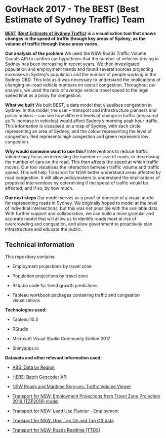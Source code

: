 # GovHack 2017 - The BEST (Best Estimate of Sydney Traffic) Team

**[BEST](https://sluk.shinyapps.io/BEST/) ([Best Estimate of Sydney Traffic](https://youtu.be/SFyl_F7onxg)) is a visualisation tool that shows changes in the speed of traffic through key areas of Sydney, as the volume of traffic through those areas varies.** 

**Our analysis of the problem**
We used the NSW Roads Traffic Volume Counts API to confirm our hypothesis that the number of vehicles driving in Sydney has been increasing in recent years. We then investigated population and employment trends and found several sources projecting increases in Sydney’s population and the number of people working in the Sydney CBD. This told us it was necessary to understand the implications of changing on-road vehicle numbers on overall congestion. Throughout our analysis, we used the ratio of average vehicle travel speed to the legal speed limit as a proxy for congestion.

**What we built**
We built BEST, a data model that visualises congestion in Sydney. In this model, the user – transport and infrastructure planners and policy makers – can see how different levels of change in traffic (measured as % increase in vehicles) would affect Sydney’s morning peak hour traffic. This information is visualised on a map of Sydney, with each circle representing an area of Sydney, and the colour representing the level of congestion. Red represents high congestion and green represents low congestion.

**Why would someone want to use this?**
Interventions to reduce traffic volume may focus on increasing the number or size of roads, or decreasing the number of cars on the road. This then affects the speed at which traffic moves. Our tool visualises the interaction between traffic volume and traffic speed. This will help Transport for NSW better understand areas affected by road congestion. It will allow policymakers to understand the implications of proposed interventions by determining if the speed of traffic would be affected, and if so, by how much.

**Our next steps**
Our model serves as a proof of concept of a visual model for representing roads in Sydney. We originally hoped to model at the level of individual intersections, but this was not possible with the available data. With further support and collaboration, we can build a more granular and accurate model that will allow us to identify roads most at risk of overcrowding and congestion, and allow government to proactively plan infrastructure and educate the public.

## Technical information

This repository contains:

  * Employment projections by travel zone

  * Population projections by travel zone

  * Rstudio code for trend growth predictions

  * Tableau workbook packages containing traffic and congestion visualisations  

**Technologies used:**

  * Tableau 10.3

  * RStudio
  
  * Microsoft Visual Studio Community Edition 2017
  
  * Shinyapps.io

**Datasets and other relevant information used:**

  * [ABS: Data by Region](http://stat.abs.gov.au/itt/r.jsp?databyregion#/)
  
  * [HERE: Batch Geocoder API](https://developer.here.com/rest-apis/documentation/batch-geocoder/topics/request-submit.html)
  
  * [NSW Roads and Maritime Services: Traffic Volume Viewer](http://www.rms.nsw.gov.au/about/corporate-publications/statistics/traffic-volumes/aadt-map/index.html#/?z=5)

  * [Transport for NSW: Employment Projections from Travel Zone Projection 2016 (TZP2016) model](https://opendata.transport.nsw.gov.au/dataset/employment-projections)
  
  * [Transport for NSW: Land Use Planner - Employment](https://www.transport.nsw.gov.au/performance-and-analytics/forecasts-and-projections/employment/land-use-planner-employment)
    
  * [Transport for NSW: Opal Tap On and Tap Off data](https://opendata.transport.nsw.gov.au/dataset/opal-tap-on-and-tap-off)

  * [Transport for NSW: Roads Realtime (TTDS)](https://opendata.transport.nsw.gov.au/dataset/roads-realtime)
